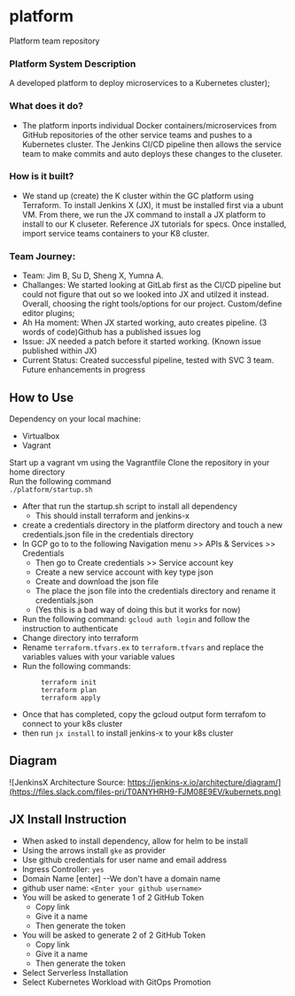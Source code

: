 # platform
Platform team repository
### Platform System Description

A developed platform to deploy microservices to a Kubernetes cluster);

### What does it do?
- The platform inports individual Docker containers/microservices from GitHub repositories of the other service teams and pushes to a Kubernetes cluster.  The 	Jenkins CI/CD pipeline then allows the service team to make commits and auto deploys 	these changes to the cluseter.

### How is it built?

- We stand up (create) the K cluster within the GC platform using Terraform.  To install Jenkins X (JX), it must be installed first via a ubunt VM.  From there, we run the JX  	command to install a JX platform to install to our K cluseter.  Reference JX tutorials for 	specs.  Once installed, import service teams containers to your K8 cluster.


### Team Journey:

- Team: Jim B, Su D, Sheng X, Yumna A.
- Challanges:  We started looking at GitLab first as the CI/CD pipeline but could not figure that out so we looked into JX and utilzed it instead.  Overall, choosing the right 	tools/options for our project.  Custom/define editor plugins;
- Ah Ha moment:  When JX started working, auto creates pipeline. (3 words of code)Github has a published issues log
- Issue:  JX needed a patch before it started working. (Known issue published within JX)
- Current Status: Created successful pipeline, tested with SVC 3 team.  Future enhancements in progress


## How to Use
Dependency on your local machine:
* Virtualbox
* Vagrant

Start up a vagrant vm using the Vagrantfile
Clone the repository in your home directory<br />
Run the following command<br />
```./platform/startup.sh```
* After that run the startup.sh script to install all dependency<br />
    * This should install terraform and jenkins-x<br />
* create a credentials directory in the platform directory and touch a new credentials.json file in the credentials directory<br />
* In GCP go to to the following Navigation menu >> APIs & Services >> Credentials<br />
    * Then go to Create credentials >> Service account key<br />
    * Create a new service account with key type json<br />
    * Create and download the json file<br />
    * The place the json file into the credentials directory and rename it credentials.json<br />
    * (Yes this is a bad way of doing this but it works for now)<br />
* Run the following command: ```gcloud auth login``` and follow the instruction to authenticate
* Change directory into terraform
* Rename ```terraform.tfvars.ex``` to ```terraform.tfvars``` and replace the variables values with your variable values
* Run the following commands:
```
        terraform init
        terraform plan
        terraform apply
```

* Once that has completed, copy the gcloud output form terrafom to connect to your k8s cluster
* then run ```jx install``` to install jenkins-x to your k8s cluster



## Diagram
![JenkinsX Architecture Source: https://jenkins-x.io/architecture/diagram/](https://files.slack.com/files-pri/T0ANYHRH9-FJM08E9EV/kubernets.png)


## JX Install Instruction
* When asked to install dependency, allow for helm to be install
* Using the arrows install ```gke``` as provider
* Use github credentials for user name and email address 
* Ingress Controller: ```yes```
* Domain Name [enter] --We don't have a domain name
* github user name: ```<Enter your github username>```
* You will be asked to generate 1 of 2 GitHub Token
	* Copy link
	* Give it a name
	* Then generate the token 
* You will be asked to generate 2 of 2 GitHub Token
	* Copy link
	* Give it a name
	* Then generate the token 
* Select Serverless Installation
* Select Kubernetes Workload with GitOps Promotion


